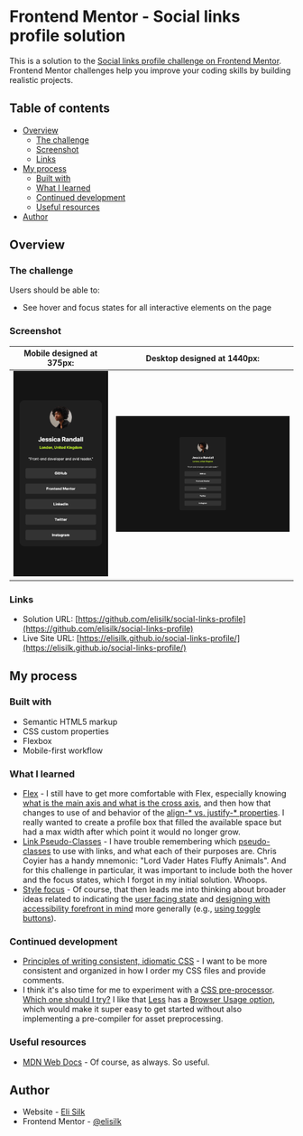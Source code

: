 # Frontend Mentor - Social links profile solution

This is a solution to the [Social links profile challenge on Frontend Mentor](https://www.frontendmentor.io/challenges/social-links-profile-UG32l9m6dQ). Frontend Mentor challenges help you improve your coding skills by building realistic projects.

## Table of contents

- [Overview](#overview)
  - [The challenge](#the-challenge)
  - [Screenshot](#screenshot)
  - [Links](#links)
- [My process](#my-process)
  - [Built with](#built-with)
  - [What I learned](#what-i-learned)
  - [Continued development](#continued-development)
  - [Useful resources](#useful-resources)
- [Author](#author)

## Overview

### The challenge

Users should be able to:

- See hover and focus states for all interactive elements on the page

### Screenshot

|  Mobile designed at 375px:   |  Desktop designed at 1440px:  |
| :--------------------------: | :---------------------------: |
| ![](./screenshot-mobile.png) | ![](./screenshot-desktop.png) |

### Links

- Solution URL: [https://github.com/elisilk/social-links-profile](https://github.com/elisilk/social-links-profile)
- Live Site URL: [https://elisilk.github.io/social-links-profile/](https://elisilk.github.io/social-links-profile/)

## My process

### Built with

- Semantic HTML5 markup
- CSS custom properties
- Flexbox
- Mobile-first workflow

### What I learned

- [Flex](https://developer.mozilla.org/en-US/docs/Web/CSS/flex) - I still have to get more comfortable with Flex, especially knowing [what is the main axis and what is the cross axis](https://developer.mozilla.org/en-US/docs/Web/CSS/flex), and then how that changes to use of and behavior of the [align-\* vs. justify-\* properties](https://developer.mozilla.org/en-US/docs/Web/CSS/CSS_flexible_box_layout/Aligning_items_in_a_flex_container). I really wanted to create a profile box that filled the available space but had a max width after which point it would no longer grow.
- [Link Pseudo-Classes](https://css-tricks.com/snippets/css/link-pseudo-classes-in-order/) - I have trouble remembering which [pseudo-classes](https://developer.mozilla.org/en-US/docs/Web/CSS/Pseudo-classes) to use with links, and what each of their purposes are. Chris Coyier has a handy mnemonic: "Lord Vader Hates Fluffy Animals". And for this challenge in particular, it was important to include both the hover and the focus states, which I forgot in my initial solution. Whoops.
- [Style focus](https://web.dev/articles/style-focus) - Of course, that then leads me into thinking about broader ideas related to indicating the [user facing state](https://css-tricks.com/user-facing-state/) and [designing with accessibility forefront in mind](https://developer.mozilla.org/en-US/docs/Web/Accessibility/ARIA/ARIA_Guides) more generally (e.g., [using toggle buttons](https://inclusive-components.design/toggle-button/)).

### Continued development

- [Principles of writing consistent, idiomatic CSS](https://github.com/necolas/idiomatic-css) - I want to be more consistent and organized in how I order my CSS files and provide comments.
- I think it's also time for me to experiment with a [CSS pre-processor](https://developer.mozilla.org/en-US/docs/Glossary/CSS_preprocessor). [Which one should I try?](https://blog.openreplay.com/css-preprocessors-comprehensive-comparison/) I like that [Less](https://lesscss.org/) has a [Browser Usage option](https://lesscss.org/usage/#using-less-in-the-browser), which would make it super easy to get started without also implementing a pre-compiler for asset preprocessing.

### Useful resources

- [MDN Web Docs](https://developer.mozilla.org/en-US/docs/Web) - Of course, as always. So useful.

## Author

- Website - [Eli Silk](https://github.com/elisilk)
- Frontend Mentor - [@elisilk](https://www.frontendmentor.io/profile/elisilk)
